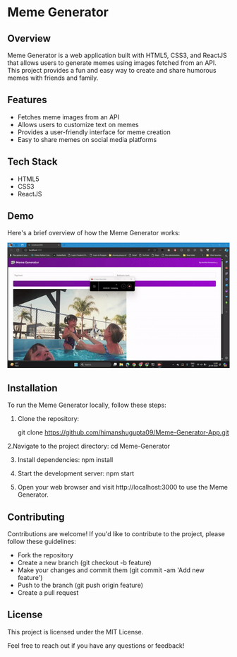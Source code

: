 # Meme Generator

## Overview
Meme Generator is a web application built with HTML5, CSS3, and ReactJS that allows users to generate memes using images fetched from an API. This project provides a fun and easy way to create and share humorous memes with friends and family.

## Features
- Fetches meme images from an API
- Allows users to customize text on memes
- Provides a user-friendly interface for meme creation
- Easy to share memes on social media platforms

## Tech Stack
- HTML5
- CSS3
- ReactJS

## Demo
Here's a brief overview of how the Meme Generator works:

![Meme Generator Demo](meme-ezgif.com-video-to-gif-converter.gif)

## Installation
To run the Meme Generator locally, follow these steps:

1. Clone the repository:
   
   git clone https://github.com/himanshugupta09/Meme-Generator-App.git
   
2.Navigate to the project directory:
   cd Meme-Generator
   
3. Install dependencies:
   npm install

4. Start the development server:
    npm start
   
6. Open your web browser and visit http://localhost:3000 to use the Meme Generator.

## Contributing
  Contributions are welcome! If you'd like to contribute to the project, please follow these guidelines:
  - Fork the repository
  - Create a new branch (git checkout -b feature)
  - Make your changes and commit them (git commit -am 'Add new feature')
  - Push to the branch (git push origin feature)
  - Create a pull request

## License
   This project is licensed under the MIT License.


Feel free to reach out if you have any questions or feedback!
   
